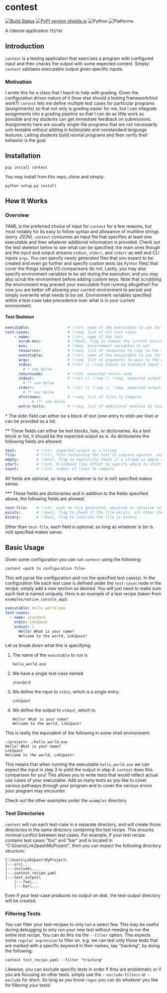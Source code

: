 # contest

[![Build Status](https://github.com/Lnk2past/contest/workflows/Build/badge.svg)](https://github.com/Lnk2past/contest/actions)
[![PyPI version shields.io](https://img.shields.io/pypi/v/contest.svg)](https://pypi.python.org/pypi/contest/)
![Python](https://img.shields.io/badge/python-3.6%20%7C%203.7%20%7C%203.8%20%7C%203.9-red)
![Platforms](https://img.shields.io/badge/platform-windows%20%7C%20mac%20%7C%20linux-yellow)

A `CON`sole application `TEST`er

## Introduction

`contest` is a testing application that exercises a program with configured input and then checks the output with some expected content. Simply: `contest` validates executable output given specific inputs.

### Motivation

I wrote this for a class that I teach to help with grading. Given the configuration driven nature of it (how else should a testing framework/tool work?) `contest` lets me define multiple test cases for particular programs (assignments) so that not only is grading easier for me, but I can integrate assignments into a grading pipeline so that I can do as little work as possible and my students can get immediate feedback on submissions. Assignments here are usually single-file programs that are not necessarily unit-testable without adding in boilerplate and nonstandard language features. Letting students build normal programs and then verify their behavior is the goal.

## Installation

```shell
pip install contest
```

You may install from this repo, clone and simply:

```shell
python setup.py install
```

## How It Works

### Overview

YAML is the preferred choice of input for `contest` for a few reasons, but most notably for its easy to follow syntax and allowance of multiline strings (sorry JSON). `contest` consumes an input file that specifies at least one executable and then whatever additional information is provided. Check out the test skeleton below to see what can be specified; the main ones though are the input and output streams `stdout`, `stderr`, and `stderr` as well and CLI inputs `argv`. You can specify newly generated files that you expect to be created and even go further and specify custom tests (as `Python` files) that cover the things simple I/O comparisons do not. Lastly, you may also specify environment variables to be set during the execution; and you may also scrub the environment before adding custom keys. Note that scrubbing the environment may prevent your executable from running altogether! For now you are better off allowing your current environment to persist and simply overwrite what needs to be set. Environment variables specified within a test-case take precedence over what is in your current environment.

#### Test Skeleton

```yaml
executable:                 # !!str, name of the executable to use for all tests
test-cases:                 # !!seq, list of all test cases
    - name:                 # !!str, name of the test
      scrub-env:            # !!bool, flag to remove the current environment
      env:                  # !!map, environment variables to set
      resources:            # !!seq, list of resources to copy to the test directory, need to provide a src and dst
      executable:           # !!str, name of the executable to use for this test case only
      argv:                 # !!seq, list of arguments to pass to the executable
      stdin:                # !!str || !!seq inputs to standard input stream
        # * see below
      returncode:           # !!int, expected return code
      stdout:               # !!str || !!seq || !!map, expected output in standard output stream
        # ** see below
      stderr:               # !!str || !!seq || !!map, expected output in standard error stream
        # ** see below
      ofstreams:            # !!seq, list of files to compare
            # *** see below
      extra-tests:          # !!seq, list of additional modules to load for additional tests
```

\* The stdin field can either be a block of text (one entry to stdin per line) or can be provided as a list.

\*\* These fields can either be text blocks, lists, or dictionaries. As a text block or list, it should be the expected output as is. As dictionaries the following fields are allowed:

```yaml
text:         # !!str, expected output as a string
file:         # !!str, file containing the text to compare against. useful for keeping the size of these files small if desired
empty:        # !!bool, flag to explicitly check if a stream is empty or nonempty. all other checks are ignored
start:        # !!int, 0-indexed line offset to specify where to start comparisons
count:        # !!int, number of lines to compare
```

All fields are optional, so long as whatever is (or is not) specified makes sense.

\*\*\* These fields are dictionaries and in addition to the fields specified above, the following fields are allowed:

```yaml
test-file:    # !!str, path to file generated, absolute or relative to the executable
exists:       # !!bool, flag to check if the file exists. all other checks are ignored
binary:       # !!bool, flag to indicate the file is binary
```

Other than `test-file`, each field is optional, so long as whatever is (or is not) specified makes sense.

## Basic Usage

Given some configuration you can run `contest` using the following:

```shell
contest <path to configuration file>
```

This will parse the configuration and run the specified test case(s). In the configuration file each test case is defined under the `test-cases` node in the recipe; simply add a new section as desired. You will just need to make sure each test is named uniquely. Here is an example of a test recipe (taken from `examples/native_console_app`):

```yaml
executable: hello_world.exe
test-cases:
  - name: standard
    stdin: Lnk2past
    stdout: |
      Hello! What is your name?
      Welcome to the world, Lnk2past!
```

Let us break down what this is specifying:

1. The name of the `executable` to run is

    ```text
    hello_world.exe
    ```

2. We have a single test-case named

    ```text
    standard
    ```

3. We define the input to `stdin`, which is a single entry:

    ```text
    Lnk2past
    ```

4. We define the output to `stdout`, which is:

    ```text
    Hello! What is your name?
    Welcome to the world, Lnk2past!
    ```

This is really the equivalent of the following in some shell environment:

```shell
~/project> ./hello_world.exe
Hello! What is your name?
Lnk2past
Welcome to the world, Lnk2past!
```

This means that when running the executable `hello_world.exe` we can expect the input in step 3 to yield the output in step 4. `contest` does this comparison for you! This allows you to write tests that would reflect actual use cases of your executable. Add as many tests as you like to cover various pathways through your program and to cover the various errors your program may encounter.

Check out the other examples under the `examples` directory.

### Test Directories

`contest` will run each test-case in a separate directory, and will create those directories in the same directory containing the test recipe. This ensures minimal conflict between test cases. For example, if your test recipe contains test cases "foo" and "bar" and is located in "C:\Users\Lnk2past\MyProject", then you can expect the following directory structure:

```text
C:\Users\Lnk2past\MyProject\
|---src\...
|---include\...
|---contest_recipe.yaml
|---test_output\
    |---foo\...
    |---bar\...
```

Even if your test-case produces no output on disk, the test-output directory will be created.

### Filtering Tests

You can filter your test-recipes to only run a select few. This may be useful during debugging to only run your new test without needing to run the entire test recipe. You can do this via the `--filter` option. This expects some `regular expression` to filter on. e.g. we can test only those tests that are marked with a specific keyword in their names, say "tracking", by doing the following:

```shell
contest test_recipe.yaml --filter "tracking"
```

Likewise, you can exclude specific tests in order if they are problematic or if you are focusing on other tests. simply use the `--exclude-filters` or `--exclude` for short. So long as you know `regex` you can do whatever you like for filtering your tests!
